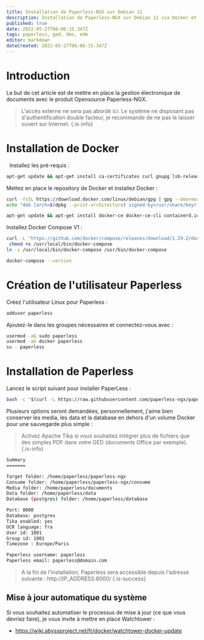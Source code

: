 ```yaml
---
title: Installation de Paperless-NGX sur Debian 11
description: Installation de Paperless-NGX sur Debian 11 via Docker et utilisateur dédié
published: true
date: 2022-05-27T06:06:15.347Z
tags: paperless, ged, dms, edm
editor: markdown
dateCreated: 2022-05-27T06:06:15.347Z
---
```


# Introduction

Le but de cet article est de mettre en place la gestion électronique de documents avec le produit Opensource Paperless-NGX.

> L'accès externe ne sera pas abordé ici. Le système ne disposant pas d'authentification double facteur, je recommande de ne pas le laisser ouvert sur Internet.
{.is-info}


# Installation de Docker

 
Installez les pré-requis :

```bash
apt-get update && apt-get install ca-certificates curl gnupg lsb-release sudo -y
```

Mettez en place le repository de Docker et installez Docker : 
```bash
curl -fsSL https://download.docker.com/linux/debian/gpg | gpg --dearmor -o /usr/share/keyrings/docker-archive-keyring.gpg
echo "deb [arch=$(dpkg --print-architecture) signed-by=/usr/share/keyrings/docker-archive-keyring.gpg] https://download.docker.com/linux/debian $(lsb_release -cs) stable" |  tee /etc/apt/sources.list.d/docker.list > /dev/null

apt-get update && apt-get install docker-ce docker-ce-cli containerd.io -y
```

Installez Docker Compose V1 :
```bash
curl -L "https://github.com/docker/compose/releases/download/1.29.2/docker-compose-$(uname -s)-$(uname -m)" -o /usr/local/bin/docker-compose
 chmod +x /usr/local/bin/docker-compose
ln -s /usr/local/bin/docker-compose /usr/bin/docker-compose

docker-compose --version
```

# Création de l'utilisateur Paperless

Créez l'utilisateur Linux pour Paperless :
```bash
adduser paperless
```

Ajoutez-le dans les groupes nécessaires et connectez-vous avec : 
```bash
usermod -aG sudo paperless
usermod -aG docker paperless
su - paperless
```


# Installation de Paperless

Lancez le script suivant pour installer PaperLess :
```bash
bash -c "$(curl -L https://raw.githubusercontent.com/paperless-ngx/paperless-ngx/master/install-paperless-ngx.sh)"
```

Plusieurs options seront demandées, personnellement, j'aime bien conserver les media, les data et la database en dehors d'un volume Docker pour une sauvegarde plus simple :

> Activez Apache Tika si vous souhaitez intégrer plus de fichiers que des simples PDF dans votre GED (documents Office par exemple).
{.is-info}


```bash
Summary
=======

Target folder: /home/paperless/paperless-ngx
Consume folder: /home/paperless/paperless-ngx/consume
Media folder: /home/paperless/documents
Data folder: /home/paperless/data
Database (postgres) folder: /home/paperless/database

Port: 8000
Database: postgres
Tika enabled: yes
OCR language: fra
User id: 1001
Group id: 1001
Timezone : Europe/Paris

Paperless username: paperless
Paperless email: paperless@domain.com
```

> A la fin de l'installation, Paperless sera accessible depuis l'adresse suivante : http://IP_ADDRESS:8000/
{.is-success}


## Mise à jour automatique du système

Si vous souhaitez automatiser le processus de mise à jour (ce que vous devriez faire), je vous invite à mettre en place Watchtower : 
- https://wiki.abyssproject.net/fr/docker/watchtower-docker-update